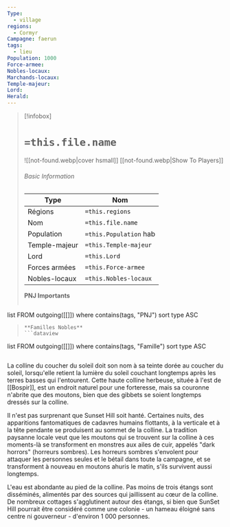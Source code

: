 ```yaml
---
Type:
  - village
regions:
  - Cormyr
Campagne: faerun
tags:
  - lieu
Population: 1000
Force-armee: 
Nobles-locaux: 
Marchands-locaux: 
Temple-majeur: 
Lord: 
Herald:
---
```

> [!infobox]
> # `=this.file.name`
> ![[not-found.webp|cover hsmall]]
> [[not-found.webp|Show To Players]]
> ###### Basic Information
> Type |  Nom |
> ---|---|
> Régions | `=this.regions`|
> Nom | `=this.file.name ` |
> Population | `=this.Population` hab |
> Temple-majeur | `=this.Temple-majeur` |
> Lord | `=this.Lord` |
> Forces armées | `=this.Force-armee` |
> Nobles-locaux | `=this.Nobles-locaux ` |
> **PNJ Importants**
>  ```dataview
list FROM outgoing([[]])
where contains(tags, "PNJ")
sort type ASC
>```
> **Familles Nobles**
> ```dataview
list FROM outgoing([[]])
where contains(tags, "Famille")
sort type ASC
>```

La colline du coucher du soleil doit son nom à sa teinte dorée au coucher du soleil, lorsqu'elle retient la lumière du soleil couchant longtemps après les terres basses qui l'entourent. Cette haute colline herbeuse, située à l'est de [[Bospir]], est un endroit naturel pour une forteresse, mais sa couronne n'abrite que des moutons, bien que des gibbets se soient longtemps dressés sur la colline.

Il n'est pas surprenant que Sunset Hill soit hanté. Certaines nuits, des apparitions fantomatiques de cadavres humains flottants, à la verticale et à la tête pendante se produisent au sommet de la colline. La tradition paysanne locale veut que les moutons qui se trouvent sur la colline à ces moments-là se transforment en monstres aux ailes de cuir, appelés "dark horrors" (horreurs sombres). Les horreurs sombres s'envolent pour attaquer les personnes seules et le bétail dans toute la campagne, et se transforment à nouveau en moutons ahuris le matin, s'ils survivent aussi longtemps.

L'eau est abondante au pied de la colline. Pas moins de trois étangs sont disséminés, alimentés par des sources qui jaillissent au cœur de la colline. De nombreux cottages s'agglutinent autour des étangs, si bien que SunSet Hill pourrait être considéré comme une colonie - un hameau éloigné sans centre ni gouverneur - d'environ 1 000 personnes.
